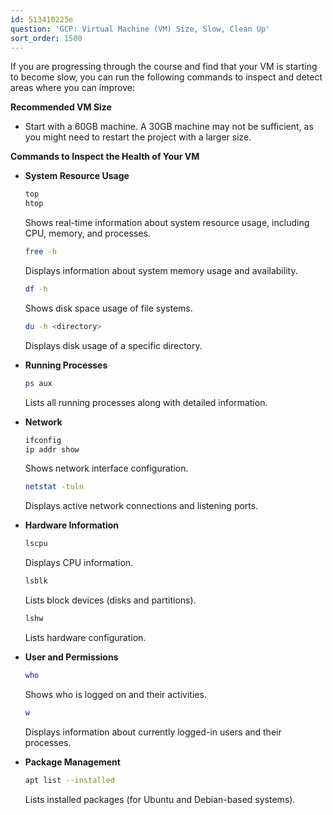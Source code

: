 ```yaml
---
id: 513410225e
question: 'GCP: Virtual Machine (VM) Size, Slow, Clean Up'
sort_order: 1500
---
```


If you are progressing through the course and find that your VM is starting to become slow, you can run the following commands to inspect and detect areas where you can improve:

**Recommended VM Size**

- Start with a 60GB machine. A 30GB machine may not be sufficient, as you might need to restart the project with a larger size.

**Commands to Inspect the Health of Your VM**

- **System Resource Usage**
  
  ```bash
  top
  htop
  ```
  Shows real-time information about system resource usage, including CPU, memory, and processes.

  ```bash
  free -h
  ```
  Displays information about system memory usage and availability.

  ```bash
  df -h
  ```
  Shows disk space usage of file systems.

  ```bash
  du -h <directory>
  ```
  Displays disk usage of a specific directory.

- **Running Processes**
  
  ```bash
  ps aux
  ```
  Lists all running processes along with detailed information.

- **Network**
  
  ```bash
  ifconfig
  ip addr show
  ```
  Shows network interface configuration.

  ```bash
  netstat -tuln
  ```
  Displays active network connections and listening ports.

- **Hardware Information**
  
  ```bash
  lscpu
  ```
  Displays CPU information.

  ```bash
  lsblk
  ```
  Lists block devices (disks and partitions).

  ```bash
  lshw
  ```
  Lists hardware configuration.

- **User and Permissions**
  
  ```bash
  who
  ```
  Shows who is logged on and their activities.

  ```bash
  w
  ```
  Displays information about currently logged-in users and their processes.

- **Package Management**
  
  ```bash
  apt list --installed
  ```
  Lists installed packages (for Ubuntu and Debian-based systems).
